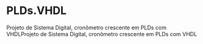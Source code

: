 # PLDs.VHDL

Projeto de Sistema Digital, cronômetro crescente em PLDs com VHDLProjeto de Sistema Digital, cronômetro crescente em PLDs com VHDL
